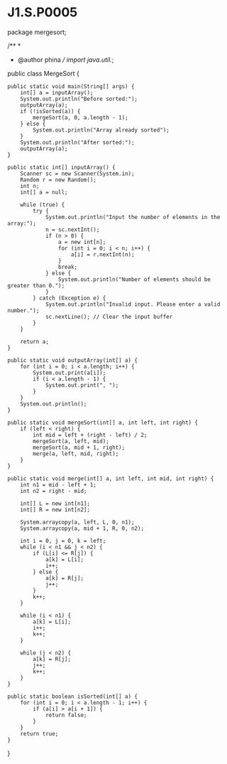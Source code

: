 # J1.S.P0005

package mergesort;

/**
 *
 * @author phina
 */
import java.util.*;

public class MergeSort {

    public static void main(String[] args) {
        int[] a = inputArray();
        System.out.println("Before sorted:");
        outputArray(a);
        if (!isSorted(a)) {
            mergeSort(a, 0, a.length - 1);
        } else {
            System.out.println("Array already sorted");
        }
        System.out.println("After sorted:");
        outputArray(a);
    }

    public static int[] inputArray() {
        Scanner sc = new Scanner(System.in);
        Random r = new Random();
        int n;
        int[] a = null;

        while (true) {
            try {
                System.out.println("Input the number of elements in the array:");
                n = sc.nextInt();
                if (n > 0) {
                    a = new int[n];
                    for (int i = 0; i < n; i++) {
                        a[i] = r.nextInt(n);
                    }
                    break;
                } else {
                    System.out.println("Number of elements should be greater than 0.");
                }
            } catch (Exception e) {
                System.out.println("Invalid input. Please enter a valid number.");
                sc.nextLine(); // Clear the input buffer
            }
        }

        return a;
    }

    public static void outputArray(int[] a) {
        for (int i = 0; i < a.length; i++) {
            System.out.print(a[i]);
            if (i < a.length - 1) {
                System.out.print(", ");
            }
        }
        System.out.println();
    }

    public static void mergeSort(int[] a, int left, int right) {
        if (left < right) {
            int mid = left + (right - left) / 2;
            mergeSort(a, left, mid);
            mergeSort(a, mid + 1, right);
            merge(a, left, mid, right);
        }
    }

    public static void merge(int[] a, int left, int mid, int right) {
        int n1 = mid - left + 1;
        int n2 = right - mid;

        int[] L = new int[n1];
        int[] R = new int[n2];

        System.arraycopy(a, left, L, 0, n1);
        System.arraycopy(a, mid + 1, R, 0, n2);

        int i = 0, j = 0, k = left;
        while (i < n1 && j < n2) {
            if (L[i] <= R[j]) {
                a[k] = L[i];
                i++;
            } else {
                a[k] = R[j];
                j++;
            }
            k++;
        }

        while (i < n1) {
            a[k] = L[i];
            i++;
            k++;
        }

        while (j < n2) {
            a[k] = R[j];
            j++;
            k++;
        }
    }

    public static boolean isSorted(int[] a) {
        for (int i = 0; i < a.length - 1; i++) {
            if (a[i] > a[i + 1]) {
                return false;
            }
        }
        return true;
    }
}
